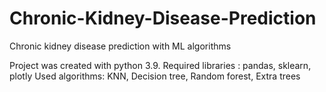 # Chronic-Kidney-Disease-Prediction
 Chronic kidney disease prediction with ML algorithms
 
 Project was created with python 3.9.
 Required libraries : pandas, sklearn, plotly
 Used algorithms: KNN, Decision tree, Random forest, Extra trees
